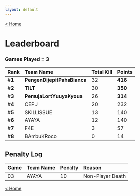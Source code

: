 ```yaml
---
layout: default
---
```


[< Home](https://kanziebub.github.io/SurvivalProtocol/)

# **Leaderboard**

### Games Played = 3

|  Rank  | Team Name             | Total Kill | **Points** |
|:-------|:----------------------|:-----------|:-----------|
| #**1** | **PengenDijepitPahaBianca** | 32 | **416** | 
| #**2** | **TILT** | 30 | **350** | 
| #**3** | **PemujaLortYuuyaKyoua** | 26 | **314** | 
| #**4** | CEPU | 20 | 232 | 
| #**5** | SKILLISSUE | 13 | 140 | 
| #**6** | AYAYA | 12 | 140 | 
| #**7** | F4E | 3 | 57 | 
| #**8** | BAmbuKRoco | 0 | 14 | 

## Penalty Log

|  Game  | Team Name | Penalty | Reason                |
|:-------|:----------|:--------|:----------------------|
|   03   | AYAYA     |    10   | Non-Player Death      |
    
[< Home](https://kanziebub.github.io/SurvivalProtocol/)
    